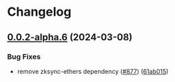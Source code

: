 # Changelog

## [0.0.2-alpha.6](https://github.com/matter-labs/hardhat-zksync/compare/@matterlabs/hardhat-zksync-verify-vyper-v0.0.1-alpha.6...@matterlabs/hardhat-zksync-verify-vyper-v0.0.2-alpha.6) (2024-03-08)


### Bug Fixes

* remove zksync-ethers dependency ([#877](https://github.com/matter-labs/hardhat-zksync/issues/877)) ([61ab015](https://github.com/matter-labs/hardhat-zksync/commit/61ab015eccd16417ece429d2fb105834700f2046))

